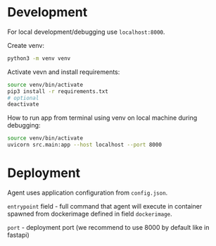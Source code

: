 # Development

For local development/debugging use `localhost:8000`.

Create venv:
```bash
python3 -m venv venv
```

Activate vevn and install requirements:
```bash
source venv/bin/activate
pip3 install -r requirements.txt
# optional
deactivate
```

How to run app from terminal using venv on local machine during debugging:
```bash
source venv/bin/activate
uvicorn src.main:app --host localhost --port 8000
```

# Deployment

Agent uses application configuration from `config.json`. 

`entrypoint` field - full command that agent will execute in container spawned from dockerimage defined in field `dockerimage`.

`port` - deployment port (we recommend to use 8000 by default like in fastapi)
